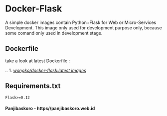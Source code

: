 # Docker-Flask 
  
A simple docker images contain Python+Flask for Web or Micro-Services Development. This image only used for development purpose only, because some comand only used in development stage. 

## Dockerfile

take a look at latest Dockerfile :

.. 1. [*wongko/docker-flask:latest images*](../blob/master/Dockerfile)

## Requirements.txt

```Flask>=0.12```

#### Panjibaskoro - https//panjibaskoro.web.id

